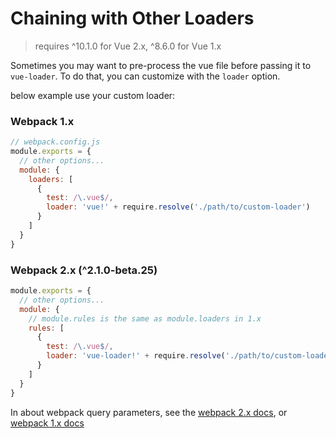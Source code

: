 # Chaining with Other Loaders

> requires ^10.1.0 for Vue 2.x, ^8.6.0 for Vue 1.x

Sometimes you may want to pre-process the vue file before passing it to `vue-loader`. To do that, you can customize with the `loader` option.

below example use your custom loader:

### Webpack 1.x

``` js
// webpack.config.js
module.exports = {
  // other options...
  module: {
    loaders: [
      {
        test: /\.vue$/,
        loader: 'vue!' + require.resolve('./path/to/custom-loader')
      }
    ]
  }
}
```

### Webpack 2.x (^2.1.0-beta.25)

``` js
module.exports = {
  // other options...
  module: {
    // module.rules is the same as module.loaders in 1.x
    rules: [
      {
        test: /\.vue$/,
        loader: 'vue-loader!' + require.resolve('./path/to/custom-loader')
      }
    ]
  }
}
```

In about webpack query parameters, see the [webpack 2.x docs](https://webpack.js.org/loaders/#via-require), or [webpack 1.x docs](https://webpack.github.io/docs/using-loaders.html#query-parameters)
